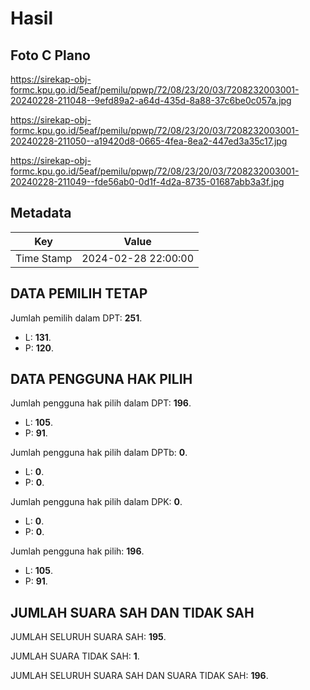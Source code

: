 # Hasil

## Foto C Plano

https://sirekap-obj-formc.kpu.go.id/5eaf/pemilu/ppwp/72/08/23/20/03/7208232003001-20240228-211048--9efd89a2-a64d-435d-8a88-37c6be0c057a.jpg

https://sirekap-obj-formc.kpu.go.id/5eaf/pemilu/ppwp/72/08/23/20/03/7208232003001-20240228-211050--a19420d8-0665-4fea-8ea2-447ed3a35c17.jpg

https://sirekap-obj-formc.kpu.go.id/5eaf/pemilu/ppwp/72/08/23/20/03/7208232003001-20240228-211049--fde56ab0-0d1f-4d2a-8735-01687abb3a3f.jpg


## Metadata

| Key        | Value               |
| ---------- | ------------------- |
| Time Stamp | 2024-02-28 22:00:00 |


## DATA PEMILIH TETAP

Jumlah pemilih dalam DPT: **251**.
 * L: **131**.
 * P: **120**.

## DATA PENGGUNA HAK PILIH

Jumlah pengguna hak pilih dalam DPT: **196**.
 * L: **105**.
 * P: **91**.

Jumlah pengguna hak pilih dalam DPTb: **0**.
 * L: **0**.
 * P: **0**.

Jumlah pengguna hak pilih dalam DPK: **0**.
 * L: **0**.
 * P: **0**.

Jumlah pengguna hak pilih: **196**.
 * L: **105**.
 * P: **91**.

## JUMLAH SUARA SAH DAN TIDAK SAH

JUMLAH SELURUH SUARA SAH: **195**.

JUMLAH SUARA TIDAK SAH: **1**.

JUMLAH SELURUH SUARA SAH DAN SUARA TIDAK SAH: **196**.


